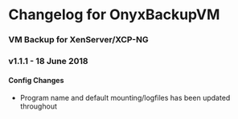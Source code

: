 # Changelog for OnyxBackupVM
### VM Backup for XenServer/XCP-NG

### v1.1.1 - 18 June 2018
  #### Config Changes
  - Program name and default mounting/logfiles has been updated throughout
